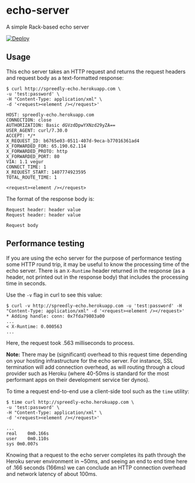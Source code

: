 echo-server
===========

A simple Rack-based echo server

[![Deploy](https://www.herokucdn.com/deploy/button.png)](https://heroku.com/deploy)

## Usage

This echo server takes an HTTP request and returns the request headers and request body as a text-formatted response:

```console
$ curl http://spreedly-echo.herokuapp.com \
-u 'test:password' \
-H "Content-Type: application/xml" \
-d '<request><element /></request>'

HOST: spreedly-echo.herokuapp.com
CONNECTION: close
AUTHORIZATION: Basic dGVzdDpwYXNzd29yZA==
USER_AGENT: curl/7.30.0
ACCEPT: */*
X_REQUEST_ID: b6765e03-0511-407d-9eca-b77016361ad4
X_FORWARDED_FOR: 65.190.62.114
X_FORWARDED_PROTO: http
X_FORWARDED_PORT: 80
VIA: 1.1 vegur
CONNECT_TIME: 1
X_REQUEST_START: 1407774923595
TOTAL_ROUTE_TIME: 1

<request><element /></request>
```

The format of the response body is:

```
Request header: header value
Request header: header value

Request body
```

## Performance testing

If you are using the echo server for the purpose of performance testing some HTTP round trip, it may be useful to know the processing time of the echo server. There is an `X-Runtime` header returned in the response (as a header, not printed out in the response body) that includes the processing time in seconds.

Use the `-v` flag in curl to see this value:

```console
$ curl -v http://spreedly-echo.herokuapp.com -u 'test:password' -H "Content-Type: application/xml" -d '<request><element /></request>'
* Adding handle: conn: 0x7fda79803a00
...
< X-Runtime: 0.000563
...
```

Here, the request took .563 milliseconds to process.

**Note:** There may be (significant) overhead to this request time depending on your hosting infrastructure for the echo server. For instance, SSL termination will add connection overhead, as will routing through a cloud provider such as Heroku (where 40-50ms is standard for the most performant apps on their development service tier dynos).

To time a request end-to-end use a client-side tool such as the `time` utility:

```console
$ time curl http://spreedly-echo.herokuapp.com \
-u 'test:password' \
-H "Content-Type: application/xml" \
-d '<request><element /></request>'

...
real	0m0.166s
user	0m0.110s
sys	0m0.007s
```

Knowing that a request to the echo server completes its path through the Heroku server environment in ~50ms, and seeing an end to end time here of .166 seconds (166ms) we can conclude an HTTP connection overhead and network latency of about 100ms.
